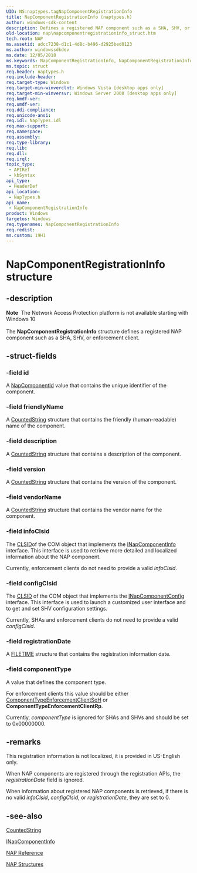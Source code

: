 ```yaml
---
UID: NS:naptypes.tagNapComponentRegistrationInfo
title: NapComponentRegistrationInfo (naptypes.h)
author: windows-sdk-content
description: Defines a registered NAP component such as a SHA, SHV, or enforcement client.
old-location: nap\napcomponentregistrationinfo_struct.htm
tech.root: NAP
ms.assetid: adcc7238-d1c1-4d8c-b496-d2925bed0123
ms.author: windowssdkdev
ms.date: 12/05/2018
ms.keywords: NapComponentRegistrationInfo, NapComponentRegistrationInfo structure [NAP], nap.napcomponentregistrationinfo_struct, naptypes/NapComponentRegistrationInfo
ms.topic: struct
req.header: naptypes.h
req.include-header: 
req.target-type: Windows
req.target-min-winverclnt: Windows Vista [desktop apps only]
req.target-min-winversvr: Windows Server 2008 [desktop apps only]
req.kmdf-ver: 
req.umdf-ver: 
req.ddi-compliance: 
req.unicode-ansi: 
req.idl: NapTypes.idl
req.max-support: 
req.namespace: 
req.assembly: 
req.type-library: 
req.lib: 
req.dll: 
req.irql: 
topic_type:
 - APIRef
 - kbSyntax
api_type:
 - HeaderDef
api_location:
 - NapTypes.h
api_name:
 - NapComponentRegistrationInfo
product: Windows
targetos: Windows
req.typenames: NapComponentRegistrationInfo
req.redist: 
ms.custom: 19H1
---
```


# NapComponentRegistrationInfo structure


## -description


<div class="alert"><b>Note</b>  The Network Access Protection platform is not available starting with Windows 10</div><div> </div>The <b>NapComponentRegistrationInfo</b> structure defines a registered NAP component such as a SHA, SHV, or enforcement client.


## -struct-fields




### -field id

A <a href="https://docs.microsoft.com/windows/desktop/NAP/nap-datatypes">NapComponentId</a> value that contains the unique identifier of the component.


### -field friendlyName

A <a href="https://docs.microsoft.com/windows/desktop/api/naptypes/ns-naptypes-tagcountedstring">CountedString</a> structure that contains the friendly (human-readable) name of the component.


### -field description

A <a href="https://docs.microsoft.com/windows/desktop/api/naptypes/ns-naptypes-tagcountedstring">CountedString</a> structure that contains a description of the component.


### -field version

A <a href="https://docs.microsoft.com/windows/desktop/api/naptypes/ns-naptypes-tagcountedstring">CountedString</a> structure that contains the version of the component.


### -field vendorName

A <a href="https://docs.microsoft.com/windows/desktop/api/naptypes/ns-naptypes-tagcountedstring">CountedString</a> structure that contains the vendor name for the component.


### -field infoClsid

The <a href="http://go.microsoft.com/fwlink/p/?linkid=113751">CLSID</a>of the COM object that implements
   the <a href="https://docs.microsoft.com/windows/desktop/NAP/inapcomponentinfo">INapComponentInfo</a> interface. This interface
   is used to retrieve more detailed and localized
   information about the NAP component.

Currently, enforcement clients do not need to
   provide a valid <i>infoClsid</i>.


### -field configClsid

The <a href="http://go.microsoft.com/fwlink/p/?linkid=113751">CLSID</a> of the COM object that implements
   the <a href="https://docs.microsoft.com/windows/desktop/NAP/inapcomponentconfig">INapComponentConfig</a> interface. This interface is used to launch a customized user interface and to get and set SHV configuration settings.

Currently, SHAs and enforcement clients do not need to
   provide a valid <i>configClsid</i>.


### -field registrationDate

A <a href="http://go.microsoft.com/fwlink/p/?linkid=90006">FILETIME</a> structure that contains the registration information date.


### -field componentType

A value that defines the component type.

For enforcement clients this value should be either  <a href="https://docs.microsoft.com/windows/desktop/NAP/nap-type-constants">ComponentTypeEnforcementClientSoH</a> or <b>ComponentTypeEnforcementClientRp</b>.

Currently, <i>componentType</i> is ignored for SHAs and SHVs and should be set to 0x00000000.


## -remarks



This registration information is not localized, it is provided in US-English only.

When NAP components are registered through the registration APIs, the <i>registrationDate</i> field is ignored.

When information about registered NAP
   components is retrieved, if there is no valid <i>infoClsid</i>,  <i>configClsid</i>, or <i>registrationDate</i>, they are set to 0.




## -see-also




<a href="https://docs.microsoft.com/windows/desktop/api/naptypes/ns-naptypes-tagcountedstring">CountedString</a>



<a href="https://docs.microsoft.com/windows/desktop/NAP/inapcomponentinfo">INapComponentInfo</a>



<a href="https://docs.microsoft.com/windows/desktop/NAP/nap-reference">NAP Reference</a>



<a href="https://docs.microsoft.com/windows/desktop/NAP/nap-structures">NAP Structures</a>
 

 

